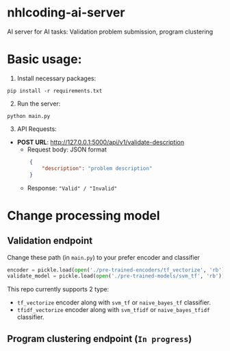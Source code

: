 # nhlcoding-ai-server
AI server for AI tasks: Validation problem submission, program clustering

# Basic usage:

1. Install necessary packages:
```shell
pip install -r requirements.txt
```
2. Run the server:
```shell
python main.py
```
3. API Requests: 
- **POST URL**: http://127.0.0.1:5000/api/v1/validate-description
    - Request body: JSON format
    ```json
        {
            "description": "problem description" 
        }
    ```
    - Response:  `"Valid" / "Invalid"`

# Change processing model

## Validation endpoint

Change these path (in `main.py`) to your prefer encoder and classifier
```python
encoder = pickle.load(open('./pre-trained-encoders/tf_vectorize', 'rb'))
validate_model = pickle.load(open('./pre-trained-models/svm_tf', 'rb'))
```

This repo currently supports 2 type:
- `tf_vectorize` encoder along with `svm_tf` or `naive_bayes_tf` classifier.
- `tfidf_vectorize` encoder along with `svm_tfidf` or `naive_bayes_tfidf` classifier.

## Program clustering endpoint (`In progress`)

